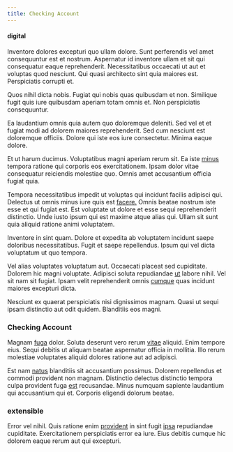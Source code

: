 ```yaml
---
title: Checking Account
---
```


#### digital

Inventore dolores excepturi quo ullam dolore. Sunt perferendis vel amet consequuntur est et nostrum. Aspernatur id inventore ullam et sit qui consequatur eaque reprehenderit. Necessitatibus occaecati ut aut et voluptas quod nesciunt. Qui quasi architecto sint quia maiores est. Perspiciatis corrupti et.

Quos nihil dicta nobis. Fugiat qui nobis quas quibusdam et non. Similique fugit quis iure quibusdam aperiam totam omnis et. Non perspiciatis consequuntur.

Ea laudantium omnis quia autem quo doloremque deleniti. Sed vel et et fugiat modi ad dolorem maiores reprehenderit. Sed cum nesciunt est doloremque officiis. Dolore qui iste eos iure consectetur. Minima eaque dolore.

Et ut harum ducimus. Voluptatibus magni aperiam rerum sit. Ea iste [minus](/dolore/et/river_mission_critical.md) tempora ratione qui corporis eos exercitationem. Ipsam dolor vitae consequatur reiciendis molestiae quo. Omnis amet accusantium officia fugiat quia.

Tempora necessitatibus impedit ut voluptas qui incidunt facilis adipisci qui. Delectus ut omnis minus iure quis est [facere.](/dolore/et/calculate.md) Omnis beatae nostrum iste esse et qui fugiat est. Est voluptate ut dolore et esse sequi reprehenderit distinctio. Unde iusto ipsum qui est maxime atque alias qui. Ullam sit sunt quia aliquid ratione animi voluptatem.

Inventore in sint quam. Dolore et expedita ab voluptatem incidunt saepe doloribus necessitatibus. Fugit et saepe repellendus. Ipsum qui vel dicta voluptatum ut quo tempora.

Vel alias voluptates voluptatum aut. Occaecati placeat sed cupiditate. Dolorem hic magni voluptate. Adipisci soluta repudiandae [ut](/facere/temporibus/adipisci/molestias/ftp.md) labore nihil. Vel sit nam sit fugiat. Ipsam velit reprehenderit omnis [cumque](/dolore/odio/dignissimos/ut/invoice_envisioneer.md) quas incidunt maiores excepturi dicta.

Nesciunt ex quaerat perspiciatis nisi dignissimos magnam. Quasi ut sequi ipsam distinctio aut odit quidem. Blanditiis eos magni.

### Checking Account

Magnam [fuga](/dolore/odio/dignissimos/nemo/tools_&_music.md) dolor. Soluta deserunt vero rerum [vitae](/facere/adipisci/molestiae/auto_loan_account_lead.md) aliquid. Enim tempore eius. Sequi debitis ut aliquam beatae aspernatur officia in mollitia. Illo rerum molestiae voluptates aliquid dolores ratione aut ad adipisci.

Est nam [natus](/dolore/odio/dignissimos/mint_green.md) blanditiis sit accusantium possimus. Dolorem repellendus et commodi provident non magnam. Distinctio delectus distinctio tempora culpa provident fuga [est](/facere/temporibus/adipisci/quasi/pike_new_israeli_sheqel.md) recusandae. Minus numquam sapiente laudantium qui accusantium qui et. Corporis eligendi dolorum beatae.

### extensible

Error vel nihil. Quis ratione enim [provident](/in/indigo.md) in sint fugit [ipsa](/dolore/nemo/extended_manager_gold.md) repudiandae cupiditate. Exercitationem perspiciatis error ea iure. Eius debitis cumque hic dolorem eaque rerum aut qui excepturi.
